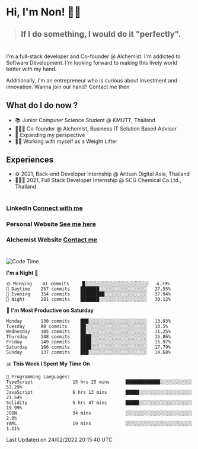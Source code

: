 # Hi, I'm Non! 🖐🏻

> ## If I do something, I would do it "perfectly".

#

I'm a full-stack developer and Co-founder @ Alchemist. I'm addicted to Software Development. I'm looking forward to making this lively world better with my hand.

Additionally, I'm an entrepreneur who is curious about investment and innovation. Wanna join our hand? Contact me then

## What do I do now ?

- 📚 Junior Computer Science Student @ KMUTT, Thailand
- 🧑🏻‍💻 Co-founder @ Alchemist, Business IT Solution Based Advisor
- 🌈 Expanding my perspective
- 🏋🏻 Working with myself as a Weight Lifter

## Experiences

- ⚙️ 2021, Back-end Developer Internship @ Artisan Digital Asia, Thailand
- 🧑🏻‍💻 2021, Full Stack Developer Internship @ SCG Chemical Co.Ltd., Thailand

#

### LinkedIn [Connect with me](https://www.linkedin.com/in/non-nontra/)

### Personal Website [See me here](https://nonnontra.com/)

### Alchemist Website [Contact me](https://alchemist-softwarehouse.co/)

#

<!--START_SECTION:waka-->
![Code Time](http://img.shields.io/badge/Code%20Time-1%2C257%20hrs%2045%20mins-blue)

**I'm a Night 🦉** 

```text
🌞 Morning    41 commits     █░░░░░░░░░░░░░░░░░░░░░░░░   4.39% 
🌆 Daytime    257 commits    ███████░░░░░░░░░░░░░░░░░░   27.55% 
🌃 Evening    354 commits    █████████░░░░░░░░░░░░░░░░   37.94% 
🌙 Night      281 commits    ███████░░░░░░░░░░░░░░░░░░   30.12%

```
📅 **I'm Most Productive on Saturday** 

```text
Monday       130 commits    ███░░░░░░░░░░░░░░░░░░░░░░   13.93% 
Tuesday      98 commits     ██░░░░░░░░░░░░░░░░░░░░░░░   10.5% 
Wednesday    105 commits    ██░░░░░░░░░░░░░░░░░░░░░░░   11.25% 
Thursday     148 commits    ████░░░░░░░░░░░░░░░░░░░░░   15.86% 
Friday       149 commits    ████░░░░░░░░░░░░░░░░░░░░░   15.97% 
Saturday     166 commits    ████░░░░░░░░░░░░░░░░░░░░░   17.79% 
Sunday       137 commits    ███░░░░░░░░░░░░░░░░░░░░░░   14.68%

```


📊 **This Week I Spent My Time On** 

```text
💬 Programming Languages: 
TypeScript               15 hrs 25 mins      █████████████░░░░░░░░░░░░   53.29% 
JavaScript               6 hrs 13 mins       █████░░░░░░░░░░░░░░░░░░░░   21.54% 
Solidity                 5 hrs 47 mins       █████░░░░░░░░░░░░░░░░░░░░   19.99% 
JSON                     34 mins             ░░░░░░░░░░░░░░░░░░░░░░░░░   2.0% 
YAML                     19 mins             ░░░░░░░░░░░░░░░░░░░░░░░░░   1.11%

```


 Last Updated on 24/02/2022 20:15:40 UTC
<!--END_SECTION:waka-->

